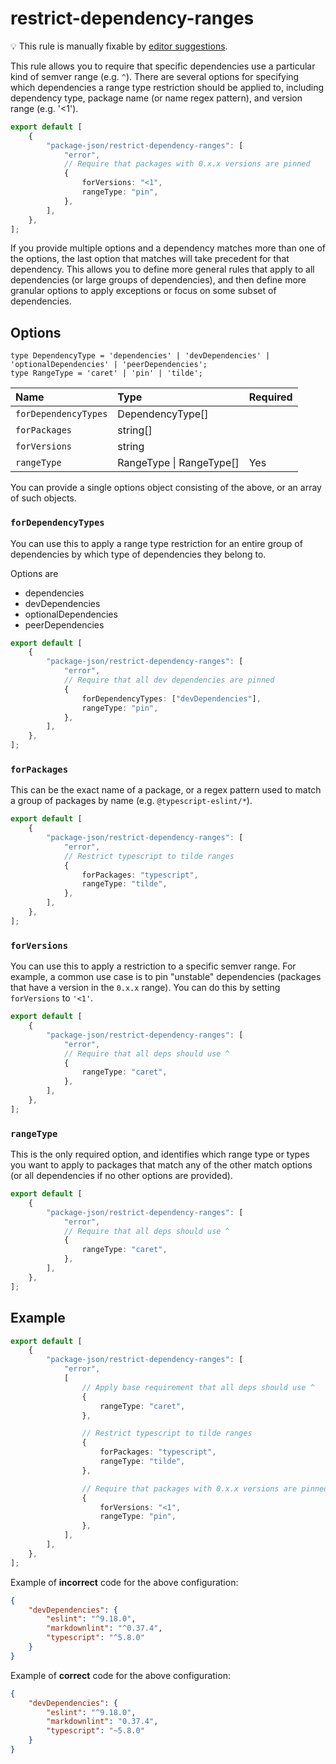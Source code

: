 # restrict-dependency-ranges

💡 This rule is manually fixable by [editor suggestions](https://eslint.org/docs/latest/use/core-concepts#rule-suggestions).

<!-- end auto-generated rule header -->

This rule allows you to require that specific dependencies use a particular kind
of semver range (e.g. `^`). There are several options for specifying which dependencies
a range type restriction should be applied to, including dependency type,
package name (or name regex pattern), and version range (e.g. '<1').

```ts
export default [
	{
		"package-json/restrict-dependency-ranges": [
			"error",
			// Require that packages with 0.x.x versions are pinned
			{
				forVersions: "<1",
				rangeType: "pin",
			},
		],
	},
];
```

If you provide multiple options and a dependency matches more than one of the
options, the last option that matches will take precedent for that dependency.
This allows you to define more general rules that apply to all dependencies (or large
groups of dependencies), and then define more granular options to apply exceptions
or focus on some subset of dependencies.

## Options

`type DependencyType = 'dependencies' | 'devDependencies' | 'optionalDependencies' | 'peerDependencies';`\
`type RangeType = 'caret' | 'pin' | 'tilde';`

| Name                 | Type                     | Required |
| :------------------- | :----------------------- | :------- |
| `forDependencyTypes` | DependencyType[]         |          |
| `forPackages`        | string[]                 |          |
| `forVersions`        | string                   |          |
| `rangeType`          | RangeType \| RangeType[] | Yes      |

You can provide a single options object consisting of the above, or an array
of such objects.

### `forDependencyTypes`

You can use this to apply a range type restriction for an entire group of dependencies
by which type of dependencies they belong to.

Options are

- dependencies
- devDependencies
- optionalDependencies
- peerDependencies

```ts
export default [
	{
		"package-json/restrict-dependency-ranges": [
			"error",
			// Require that all dev dependencies are pinned
			{
				forDependencyTypes: ["devDependencies"],
				rangeType: "pin",
			},
		],
	},
];
```

### `forPackages`

This can be the exact name of a package, or a regex pattern used to match a
group of packages by name (e.g. `@typescript-eslint/*`).

```ts
export default [
	{
		"package-json/restrict-dependency-ranges": [
			"error",
			// Restrict typescript to tilde ranges
			{
				forPackages: "typescript",
				rangeType: "tilde",
			},
		],
	},
];
```

### `forVersions`

You can use this to apply a restriction to a specific semver range. For example,
a common use case is to pin "unstable" dependencies (packages that have
a version in the `0.x.x` range). You can do this by setting `forVersions` to `'<1'`.

```ts
export default [
	{
		"package-json/restrict-dependency-ranges": [
			"error",
			// Require that all deps should use ^
			{
				rangeType: "caret",
			},
		],
	},
];
```

### `rangeType`

This is the only required option, and identifies which range type or types you
want to apply to packages that match any of the other match options (or all
dependencies if no other options are provided).

```ts
export default [
	{
		"package-json/restrict-dependency-ranges": [
			"error",
			// Require that all deps should use ^
			{
				rangeType: "caret",
			},
		],
	},
];
```

## Example

```ts
export default [
	{
		"package-json/restrict-dependency-ranges": [
			"error",
			[
				// Apply base requirement that all deps should use ^
				{
					rangeType: "caret",
				},

				// Restrict typescript to tilde ranges
				{
					forPackages: "typescript",
					rangeType: "tilde",
				},

				// Require that packages with 0.x.x versions are pinned
				{
					forVersions: "<1",
					rangeType: "pin",
				},
			],
		],
	},
];
```

Example of **incorrect** code for the above configuration:

```json
{
	"devDependencies": {
		"eslint": "^9.18.0",
		"markdownlint": "^0.37.4",
		"typescript": "^5.8.0"
	}
}
```

Example of **correct** code for the above configuration:

```json
{
	"devDependencies": {
		"eslint": "^9.18.0",
		"markdownlint": "0.37.4",
		"typescript": "~5.8.0"
	}
}
```
